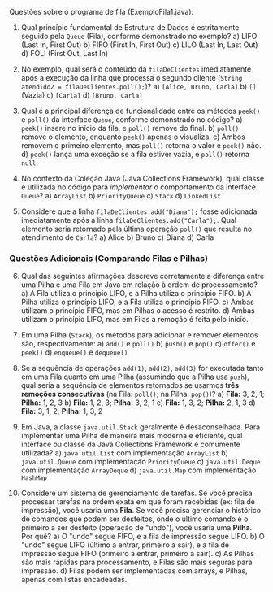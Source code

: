 Questões sobre o programa de fila (ExemploFila1.java):

1.  Qual princípio fundamental de Estrutura de Dados é estritamente seguido pela `Queue` (Fila), conforme demonstrado no exemplo?
    a) LIFO (Last In, First Out)
    b) FIFO (First In, First Out)
    c) LILO (Last In, Last Out)
    d) FOLI (First Out, Last In)

2.  No exemplo, qual será o conteúdo da `filaDeClientes` imediatamente após a execução da linha que processa o segundo cliente (`String atendido2 = filaDeClientes.poll();`)?
    a) `[Alice, Bruno, Carla]`
    b) `[]` (Vazia)
    c) `[Carla]`
    d) `[Bruno, Carla]`

3.  Qual é a principal diferença de funcionalidade entre os métodos `peek()` e `poll()` da interface `Queue`, conforme demonstrado no código?
    a) `peek()` insere no início da fila, e `poll()` remove do final.
    b) `poll()` remove o elemento, enquanto `peek()` apenas o visualiza.
    c) Ambos removem o primeiro elemento, mas `poll()` retorna o valor e `peek()` não.
    d) `peek()` lança uma exceção se a fila estiver vazia, e `poll()` retorna `null`.

4.  No contexto da Coleção Java (Java Collections Framework), qual classe é utilizada no código para *implementar* o comportamento da interface `Queue`?
    a) `ArrayList`
    b) `PriorityQueue`
    c) `Stack`
    d) `LinkedList`

5.  Considere que a linha `filaDeClientes.add("Diana");` fosse adicionada imediatamente após a linha `filaDeClientes.add("Carla");`. Qual elemento seria retornado pela última operação `poll()` que resulta no atendimento de `Carla`?
    a) Alice
    b) Bruno
    c) Diana
    d) Carla

### Questões Adicionais (Comparando Filas e Pilhas)

6.  Qual das seguintes afirmações descreve corretamente a diferença entre uma Pilha e uma Fila em Java em relação à ordem de processamento?
    a) A Fila utiliza o princípio LIFO, e a Pilha utiliza o princípio FIFO.
    b) A Pilha utiliza o princípio LIFO, e a Fila utiliza o princípio FIFO.
    c) Ambas utilizam o princípio FIFO, mas em Pilhas o acesso é restrito.
    d) Ambas utilizam o princípio LIFO, mas em Filas a remoção é feita pelo início.

7.  Em uma Pilha (`Stack`), os métodos para adicionar e remover elementos são, respectivamente:
    a) `add()` e `poll()`
    b) `push()` e `pop()`
    c) `offer()` e `peek()`
    d) `enqueue()` e `dequeue()`

8.  Se a sequência de operações `add(1)`, `add(2)`, `add(3)` for executada tanto em uma Fila quanto em uma Pilha (assumindo que a Pilha usa `push`), qual seria a sequência de elementos retornados se usarmos **três remoções consecutivas** (na Fila: `poll()`; na Pilha: `pop()`)?
    a) **Fila:** 3, 2, 1; **Pilha:** 1, 2, 3
    b) **Fila:** 1, 2, 3; **Pilha:** 3, 2, 1
    c) **Fila:** 1, 3, 2; **Pilha:** 2, 1, 3
    d) **Fila:** 3, 1, 2; **Pilha:** 1, 3, 2

9.  Em Java, a classe `java.util.Stack` geralmente é desaconselhada. Para implementar uma Pilha de maneira mais moderna e eficiente, qual interface ou classe da Java Collections Framework é comumente utilizada?
    a) `java.util.List` com implementação `ArrayList`
    b) `java.util.Queue` com implementação `PriorityQueue`
    c) `java.util.Deque` com implementação `ArrayDeque`
    d) `java.util.Map` com implementação `HashMap`

10. Considere um sistema de gerenciamento de tarefas. Se você precisa processar tarefas na ordem exata em que foram recebidas (ex: fila de impressão), você usaria uma **Fila**. Se você precisa gerenciar o histórico de comandos que podem ser desfeitos, onde o último comando é o primeiro a ser desfeito (operação de "undo"), você usaria uma **Pilha**. Por quê?
    a) O "undo" segue FIFO, e a fila de impressão segue LIFO.
    b) O "undo" segue LIFO (último a entrar, primeiro a sair), e a fila de impressão segue FIFO (primeiro a entrar, primeiro a sair).
    c) As Pilhas são mais rápidas para processamento, e Filas são mais seguras para impressão.
    d) Filas podem ser implementadas com arrays, e Pilhas, apenas com listas encadeadas.

